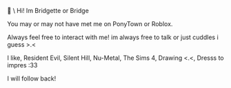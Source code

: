 🪽  \ Hi! Im Bridgette or Bridge 

You may or may not have met me on PonyTown or Roblox.

Always feel free to interact with me! im always free to talk or just cuddles i guess >.<

I like, Resident Evil, Silent Hill, Nu-Metal, The Sims 4, Drawing <.<, Dresss to impres :33

I will follow back!
